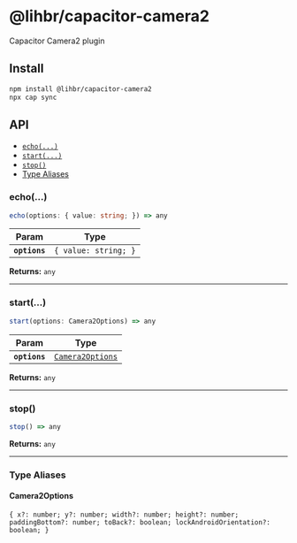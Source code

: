 # @lihbr/capacitor-camera2

Capacitor Camera2 plugin

## Install

```bash
npm install @lihbr/capacitor-camera2
npx cap sync
```

## API

<docgen-index>

* [`echo(...)`](#echo)
* [`start(...)`](#start)
* [`stop()`](#stop)
* [Type Aliases](#type-aliases)

</docgen-index>

<docgen-api>
<!--Update the source file JSDoc comments and rerun docgen to update the docs below-->

### echo(...)

```typescript
echo(options: { value: string; }) => any
```

| Param         | Type                            |
| ------------- | ------------------------------- |
| **`options`** | <code>{ value: string; }</code> |

**Returns:** <code>any</code>

--------------------


### start(...)

```typescript
start(options: Camera2Options) => any
```

| Param         | Type                                                      |
| ------------- | --------------------------------------------------------- |
| **`options`** | <code><a href="#camera2options">Camera2Options</a></code> |

**Returns:** <code>any</code>

--------------------


### stop()

```typescript
stop() => any
```

**Returns:** <code>any</code>

--------------------


### Type Aliases


#### Camera2Options

<code>{ x?: number; y?: number; width?: number; height?: number; paddingBottom?: number; toBack?: boolean; lockAndroidOrientation?: boolean; }</code>

</docgen-api>
